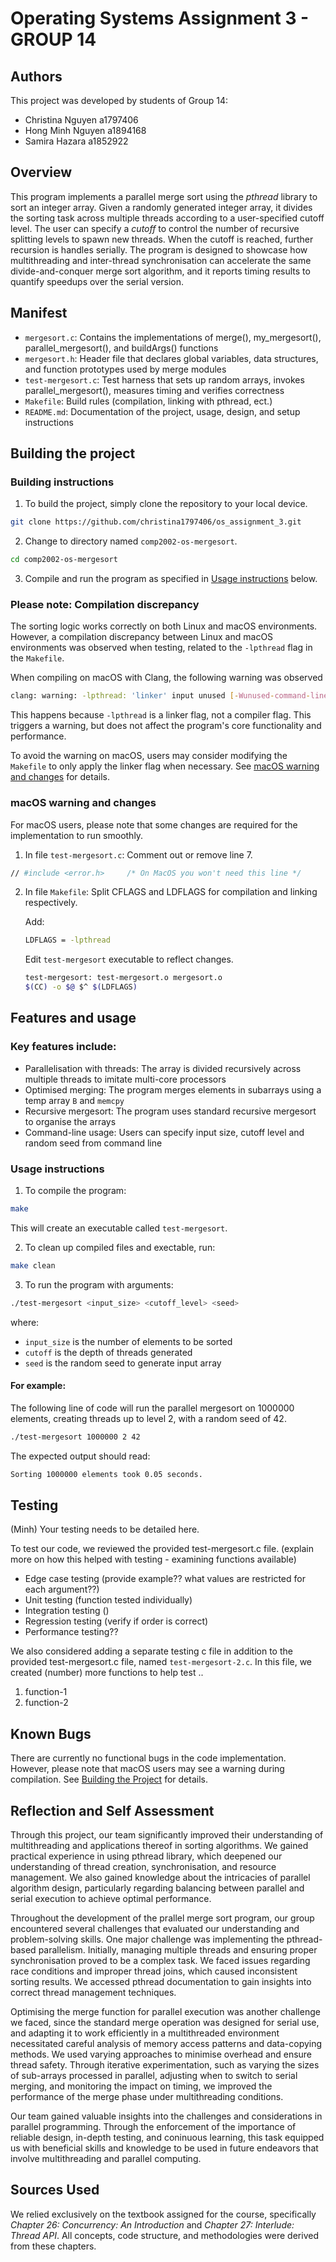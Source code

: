 # Operating Systems Assignment 3 - GROUP 14

## Authors

This project was developed by students of Group 14:
- Christina Nguyen a1797406
- Hong Minh Nguyen a1894168
- Samira Hazara a1852922

## Overview

This program implements a parallel merge sort using the *pthread* library to sort an integer array. Given a randomly generated integer array, it divides the sorting task across multiple threads according to a user-specified cutoff level. The user can specify a *cutoff* to control the number of recursive splitting levels to spawn new threads. When the cutoff is reached, further recursion is handles serially. The program is designed to showcase how multithreading and inter-thread synchronisation can accelerate the same divide-and-conquer merge sort algorithm, and it reports timing results to quantify speedups over the serial version.

## Manifest

- `mergesort.c`: Contains the implementations of merge(), my_mergesort(), parallel_mergesort(), and buildArgs() functions
- `mergesort.h`: Header file that declares global variables, data structures, and function prototypes used by merge modules
- `test-mergesort.c`: Test harness that sets up random arrays, invokes parallel_mergesort(), measures timing and verifies correctness
- `Makefile`: Build rules (compilation, linking with pthread, ect.)
- `README.md`: Documentation of the project, usage, design, and setup instructions

## Building the project

### Building instructions
1. To build the project, simply clone the repository to your local device.
```bash
git clone https://github.com/christina1797406/os_assignment_3.git
```
2. Change to directory named `comp2002-os-mergesort`.
```bash
cd comp2002-os-mergesort
```
3. Compile and run the program as specified in [Usage instructions](#usage-instructions) below.  
  
  
### Please note: Compilation discrepancy
The sorting logic works correctly on both Linux and macOS environments. However, a compilation discrepancy between Linux and macOS environments was observed when testing, related to the `-lpthread` flag in the `Makefile`. 

When compiling on macOS with Clang, the following warning was observed
```bash
clang: warning: -lpthread: 'linker' input unused [-Wunused-command-line-argument]
```
This happens because `-lpthread` is a linker flag, not a compiler flag. This triggers a warning, but does not affect the program's core functionality and performance. 

To avoid the warning on macOS, users may consider modifying the `Makefile` to only apply the linker flag when necessary. See [macOS warning and changes](#macos-warning-and-changes) for details.  


### macOS warning and changes 
For macOS users, please note that some changes are required for the implementation to run smoothly.

1. In file `test-mergesort.c`: Comment out or remove line 7.
```bash
// #include <error.h>     /* On MacOS you won't need this line */
```

2. In file `Makefile`: Split CFLAGS and LDFLAGS for compilation and linking respectively.

    Add:
    ```bash
    LDFLAGS = -lpthread
    ```

    Edit `test-mergesort` executable to reflect changes.
    ```bash
    test-mergesort: test-mergesort.o mergesort.o
    $(CC) -o $@ $^ $(LDFLAGS)
    ```

## Features and usage

### Key features include:
- Parallelisation with threads: The array is divided recursively across multiple threads to imitate multi-core processors
- Optimised merging: The program merges elements in subarrays using a temp array `B` and `memcpy`
- Recursive mergesort: The program uses standard recursive mergesort to organise the arrays
- Command-line usage: Users can specify input size, cutoff level and random seed from command line

### Usage instructions
1. To compile the program:
```bash
make
```
This will create an executable called `test-mergesort`.

2. To clean up compiled files and exectable, run:
```bash
make clean
```

3. To run the program with arguments:
```bash
./test-mergesort <input_size> <cutoff_level> <seed>
```
where:
- `input_size` is the number of elements to be sorted
- `cutoff` is the depth of threads generated
- `seed` is the random seed to generate input array  
  

#### For example: 
The following line of code will run the parallel mergesort on 1000000 elements, creating threads up to level 2, with a random seed of 42.
```bash
./test-mergesort 1000000 2 42
```
The expected output should read:
```bash
Sorting 1000000 elements took 0.05 seconds.
```

## Testing

(Minh) Your testing needs to be detailed here.

To test our code, we reviewed the provided test-mergesort.c file. (explain more on how this helped with testing - examining functions available)
- Edge case testing (provide example?? what values are restricted for each argument??) 
- Unit testing (function tested individually)
- Integration testing ()
- Regression testing (verify if order is correct)
- Performance testing??

We also considered adding a separate testing c file in addition to the provided test-mergesort.c file, named `test-mergesort-2.c`.
In this file, we created (number) more functions to help test ..
1. function-1
2. function-2

## Known Bugs

There are currently no functional bugs in the code implementation. However, please note that macOS users may see a warning during compilation. See [Building the Project](#building-the-project) for details.

## Reflection and Self Assessment

Through this project, our team significantly improved their understanding of multithreading and applications thereof in sorting algorithms. We gained practical experience in using pthread library, which deepened our understanding of thread creation, synchronisation, and resource management. We also gained knowledge about the intricacies of parallel algorithm design, particularly regarding balancing between parallel and serial execution to achieve optimal performance. 

Throughout the development of the prallel merge sort program, our group encountered several challenges that evaluated our understanding and problem-solving skills. One major challenge was implementing the pthread-based parallelism. Initially, managing multiple threads and ensuring proper synchronisation proved to be a complex task. We faced issues regarding race conditions and improper thread joins, which caused inconsistent sorting results. We accessed pthread documentation to gain insights into correct thread management techniques. 

Optimising the merge function for parallel execution was another challenge we faced, since the standard merge operation was designed for serial use, and adapting it to work efficiently in a multithreaded environment necessitated careful analysis of memory access patterns and data-copying methods. We used varying approaches to minimise overhead and ensure thread safety. Through iterative experimentation, such as varying the sizes of sub-arrays processed in parallel, adjusting when to switch to serial merging, and monitoring the impact on timing, we improved the performance of the merge phase under multithreading conditions.

Our team gained valuable insights into the challenges and considerations in parallel programming. Through the enforcement of the importance of reliable design, in-depth testing, and coninuous learning, this task equipped us with beneficial skills and knowledge to be used in future endeavors that involve multithreading and parallel computing.

## Sources Used

We relied exclusively on the textbook assigned for the course, specifically *Chapter 26:  Concurrency: An Introduction* and *Chapter 27: Interlude: Thread API*. All concepts, code structure, and methodologies were derived from these chapters. 
